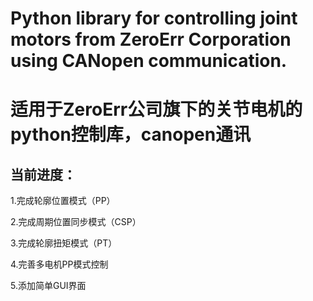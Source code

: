 # Python library for controlling joint motors from ZeroErr Corporation using CANopen communication.
# 适用于ZeroErr公司旗下的关节电机的python控制库，canopen通讯
## 当前进度：
1.完成轮廓位置模式（PP）

2.完成周期位置同步模式（CSP）

3.完成轮廓扭矩模式（PT）

4.完善多电机PP模式控制

5.添加简单GUI界面
